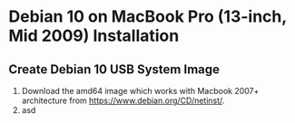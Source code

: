 # Debian 10 on MacBook Pro (13-inch, Mid 2009) Installation
## Create Debian 10 USB System Image
1. Download the amd64 image which works with Macbook 2007+ architecture from https://www.debian.org/CD/netinst/.
2. asd



